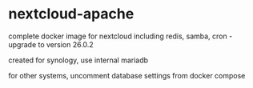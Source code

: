 # nextcloud-apache
complete docker image for nextcloud including redis, samba, cron - upgrade to version 26.0.2

created for synology, use internal mariadb

for other systems, uncomment database settings from docker compose
